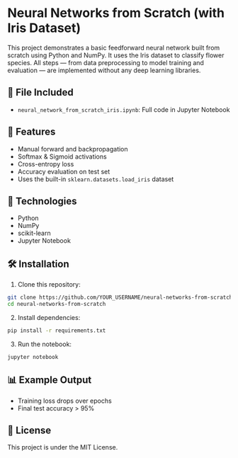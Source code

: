 # Neural Networks from Scratch (with Iris Dataset)

This project demonstrates a basic feedforward neural network built from scratch using Python and NumPy. It uses the Iris dataset to classify flower species. All steps — from data preprocessing to model training and evaluation — are implemented without any deep learning libraries.

## 📂 File Included
- `neural_network_from_scratch_iris.ipynb`: Full code in Jupyter Notebook

## 🚀 Features
- Manual forward and backpropagation
- Softmax & Sigmoid activations
- Cross-entropy loss
- Accuracy evaluation on test set
- Uses the built-in `sklearn.datasets.load_iris` dataset

## 🧠 Technologies
- Python
- NumPy
- scikit-learn
- Jupyter Notebook

## 🛠️ Installation

1. Clone this repository:
```bash
git clone https://github.com/YOUR_USERNAME/neural-networks-from-scratch.git
cd neural-networks-from-scratch
```

2. Install dependencies:
```bash
pip install -r requirements.txt
```

3. Run the notebook:
```bash
jupyter notebook
```

## 📊 Example Output
- Training loss drops over epochs
- Final test accuracy > 95%

## 📄 License
This project is under the MIT License.
